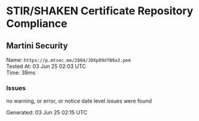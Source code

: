 # STIR/SHAKEN Certificate Repository Compliance

## Martini Security

Name: `https://p.mtsec.me/2884/J0Xp09dfB9a3.pem`\
Tested At: 03 Jun 25 02:03 UTC\
Time: 38ms

### Issues

no warning, or error, or notice date level issues were found

Generated: 03 Jun 25 02:15 UTC